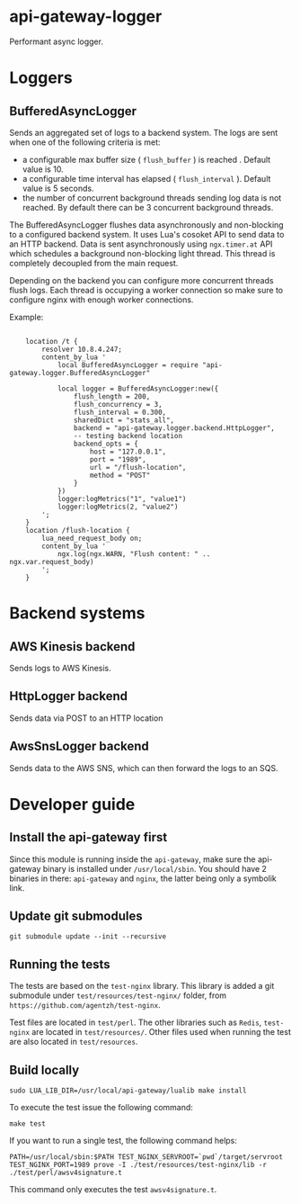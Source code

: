 api-gateway-logger
==================

Performant async logger.


Loggers
=======

BufferedAsyncLogger
-------------------
Sends an aggregated set of logs to a backend system.
The logs are sent when one of the following criteria is met:

 * a configurable max buffer size ( `flush_buffer` ) is reached . Default value is 10.
 * a configurable time interval has elapsed ( `flush_interval` ). Default value is 5 seconds.
 * the number of concurrent background threads sending log data is not reached. By default there can be 3 concurrent background threads.

The BufferedAsyncLogger flushes data asynchronously and non-blocking to a configured backend system.
It uses Lua's cosoket API to send data to an HTTP backend.
Data is sent asynchronously using `ngx.timer.at` API which schedules a background non-blocking light thread.
This thread is completely decoupled from the main request.

Depending on the backend you can configure more concurrent threads flush logs.
Each thread is occupying a worker connection so make sure to configure nginx with enough worker connections.

Example:

``` nginx

    location /t {
        resolver 10.8.4.247;
        content_by_lua '
            local BufferedAsyncLogger = require "api-gateway.logger.BufferedAsyncLogger"

            local logger = BufferedAsyncLogger:new({
                flush_length = 200,
                flush_concurrency = 3,
                flush_interval = 0.300,
                sharedDict = "stats_all",
                backend = "api-gateway.logger.backend.HttpLogger",
                -- testing backend location
                backend_opts = {
                    host = "127.0.0.1",
                    port = "1989",
                    url = "/flush-location",
                    method = "POST"
                }
            })
            logger:logMetrics("1", "value1")
            logger:logMetrics(2, "value2")
        ';
    }
    location /flush-location {
        lua_need_request_body on;
        content_by_lua '
            ngx.log(ngx.WARN, "Flush content: " .. ngx.var.request_body)
        ';
    }
```

Backend systems
===============

AWS Kinesis backend
------------------
Sends logs to AWS Kinesis.

HttpLogger backend
------------------
Sends data via POST to an HTTP location

AwsSnsLogger backend
--------------------
Sends data to the AWS SNS, which can then forward the logs to an SQS.


Developer guide
===============

## Install the api-gateway first
 Since this module is running inside the `api-gateway`, make sure the api-gateway binary is installed under `/usr/local/sbin`.
 You should have 2 binaries in there: `api-gateway` and `nginx`, the latter being only a symbolik link.

## Update git submodules
```
git submodule update --init --recursive
```

## Running the tests
The tests are based on the `test-nginx` library.
This library is added a git submodule under `test/resources/test-nginx/` folder, from `https://github.com/agentzh/test-nginx`.

Test files are located in `test/perl`.
The other libraries such as `Redis`, `test-nginx` are located in `test/resources/`.
Other files used when running the test are also located in `test/resources`.

## Build locally
 ```
sudo LUA_LIB_DIR=/usr/local/api-gateway/lualib make install
 ```

To execute the test issue the following command:
 ```
 make test
 ```

 If you want to run a single test, the following command helps:
 ```
 PATH=/usr/local/sbin:$PATH TEST_NGINX_SERVROOT=`pwd`/target/servroot TEST_NGINX_PORT=1989 prove -I ./test/resources/test-nginx/lib -r ./test/perl/awsv4signature.t
 ```
 This command only executes the test `awsv4signature.t`.

